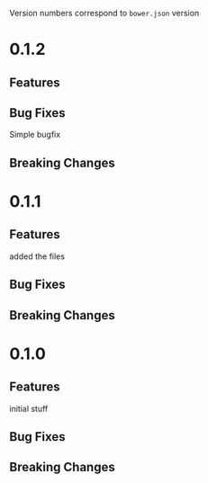 Version numbers correspond to `bower.json` version
# 0.1.2

## Features

## Bug Fixes
Simple bugfix

## Breaking Changes

# 0.1.1

## Features
added the files

## Bug Fixes

## Breaking Changes

# 0.1.0

## Features
initial stuff

## Bug Fixes

## Breaking Changes